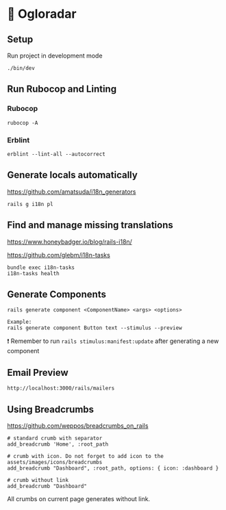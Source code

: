 # 📡 Ogloradar

## Setup
Run project in development mode
```
./bin/dev
```

## Run Rubocop and Linting
### Rubocop
```
rubocop -A
```
### Erblint
```
erblint --lint-all --autocorrect
```

## Generate locals automatically
https://github.com/amatsuda/i18n_generators
```
rails g i18n pl
```

## Find and manage missing translations
https://www.honeybadger.io/blog/rails-i18n/

https://github.com/glebm/i18n-tasks
```
bundle exec i18n-tasks
i18n-tasks health
```

## Generate Components
```
rails generate component <ComponentName> <args> <options>

Example:
rails generate component Button text --stimulus --preview
```
❗ Remember to run
`rails stimulus:manifest:update`
after generating a new component

## Email Preview
```
http://localhost:3000/rails/mailers
```

## Using Breadcrumbs
https://github.com/weppos/breadcrumbs_on_rails
```
# standard crumb with separator
add_breadcrumb 'Home', :root_path

# crumb with icon. Do not forget to add icon to the assets/images/icons/breadcrumbs
add_breadcrumb "Dashboard", :root_path, options: { icon: :dashboard }

# crumb without link
add_breadcrumb "Dashboard"
```
All crumbs on current page generates without link.
